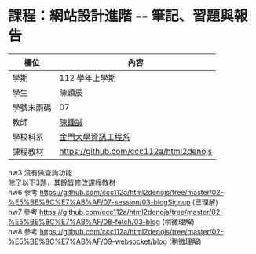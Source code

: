 # 課程：網站設計進階 -- 筆記、習題與報告

欄位 | 內容
-----|--------
學期 | 112 學年上學期
學生 |  陳穎辰
學號末兩碼 | 07
教師 | [陳鍾誠](https://www.nqu.edu.tw/educsie/index.php?act=blog&code=list&ids=4)
學校科系 | [金門大學資訊工程系](https://www.nqu.edu.tw/educsie/index.php)
課程教材 | https://github.com/ccc112a/html2denojs

hw3 沒有做查詢功能
</BR>
除了以下3題，其餘皆修改課程教材
</BR>
hw6 參考 https://github.com/ccc112a/html2denojs/tree/master/02-%E5%BE%8C%E7%AB%AF/07-session/03-blogSignup (已理解)
</BR>
hw7 參考 https://github.com/ccc112a/html2denojs/tree/master/02-%E5%BE%8C%E7%AB%AF/08-fetch/03-blog (稍微理解)
</BR>
hw8 參考 https://github.com/ccc112a/html2denojs/tree/master/02-%E5%BE%8C%E7%AB%AF/09-websocket/blog (稍微理解)
